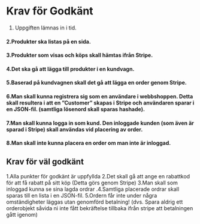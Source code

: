 # Krav för Godkänt

1. Uppgiften lämnas in i tid.

#### 2.Produkter ska listas på en sida.

#### 3.Produkter som visas och köps skall hämtas ifrån Stripe.

#### 4.Det ska gå att lägga till produkter i en kundvagn.

#### 5.Baserad på kundvagnen skall det gå att lägga en order genom Stripe.

#### 6.Man skall kunna registrera sig som en användare i webbshoppen. Detta skall resultera i att en ”Customer” skapas i Stripe och användaren sparar i en JSON-fil. (samtliga lösenord skall sparas hashade).

#### 7.Man skall kunna logga in som kund. Den inloggade kunden (som även är sparad i Stripe) skall användas vid placering av order.

#### 8.Man skall inte kunna placera en order om man inte är inloggad.

## Krav för väl godkänt

1.Alla punkter för godkänt är uppfyllda
2.Det skall gå att ange en rabattkod för att få rabatt på sitt köp (Detta görs genom Stripe)
3.Man skall som inloggad kunna se sina lagda ordrar
.4.Samtliga placerade ordrar skall sparas till en lista i en JSON-fil.
5.Ordern får inte under några omständigheter läggas utan genomförd betalning! (dvs. Spara aldrig ett orderobjekt såvida ni inte fått bekräftelse tillbaka ifrån stripe att betalningen gått igenom)

